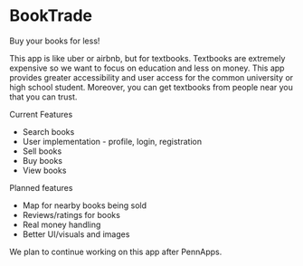 # BookTrade
Buy your books for less!

This app is like uber or airbnb, but for textbooks. Textbooks are extremely expensive so we want to focus on education and less on money. This app provides greater accessibility and user access for the common university or high school student. Moreover, you can get textbooks from people near you that you can trust.

Current Features
- Search books
- User implementation - profile, login, registration
- Sell books
- Buy books
- View books

Planned features
- Map for nearby books being sold
- Reviews/ratings for books
- Real money handling
- Better UI/visuals and images

We plan to continue working on this app after PennApps.